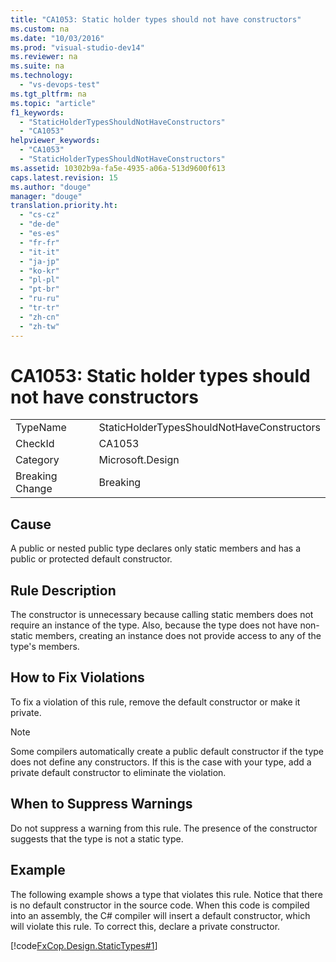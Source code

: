 ```yaml
---
title: "CA1053: Static holder types should not have constructors"
ms.custom: na
ms.date: "10/03/2016"
ms.prod: "visual-studio-dev14"
ms.reviewer: na
ms.suite: na
ms.technology: 
  - "vs-devops-test"
ms.tgt_pltfrm: na
ms.topic: "article"
f1_keywords: 
  - "StaticHolderTypesShouldNotHaveConstructors"
  - "CA1053"
helpviewer_keywords: 
  - "CA1053"
  - "StaticHolderTypesShouldNotHaveConstructors"
ms.assetid: 10302b9a-fa5e-4935-a06a-513d9600f613
caps.latest.revision: 15
ms.author: "douge"
manager: "douge"
translation.priority.ht: 
  - "cs-cz"
  - "de-de"
  - "es-es"
  - "fr-fr"
  - "it-it"
  - "ja-jp"
  - "ko-kr"
  - "pl-pl"
  - "pt-br"
  - "ru-ru"
  - "tr-tr"
  - "zh-cn"
  - "zh-tw"
---
```

# CA1053: Static holder types should not have constructors
|||  
|-|-|  
|TypeName|StaticHolderTypesShouldNotHaveConstructors|  
|CheckId|CA1053|  
|Category|Microsoft.Design|  
|Breaking Change|Breaking|  
  
## Cause  
 A public or nested public type declares only static members and has a public or protected default constructor.  
  
## Rule Description  
 The constructor is unnecessary because calling static members does not require an instance of the type. Also, because the type does not have non-static members, creating an instance does not provide access to any of the type's members.  
  
## How to Fix Violations  
 To fix a violation of this rule, remove the default constructor or make it private.  
  
> [!NOTE]
>  Some compilers automatically create a public default constructor if the type does not define any constructors. If this is the case with your type, add a private default constructor to eliminate the violation.  
  
## When to Suppress Warnings  
 Do not suppress a warning from this rule. The presence of the constructor suggests that the type is not a static type.  
  
## Example  
 The following example shows a type that violates this rule. Notice that there is no default constructor in the source code. When this code is compiled into an assembly, the C# compiler will insert a default constructor, which will violate this rule. To correct this, declare a private constructor.  
  
 [!code[FxCop.Design.StaticTypes#1](../codequality/codesnippet/CSharp/ca1053--static-holder-types-should-not-have-constructors_1.cs)]